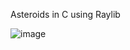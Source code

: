 Asteroids in C using Raylib

![image](https://github.com/Lucrecious/asteroids/assets/4584511/a109ea98-8247-442f-a0fe-1098bb468070)
